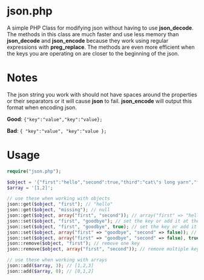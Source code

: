# json.php

A simple PHP Class for modifying json without having to use **json_decode**. The methods in this class are much faster and use less memory than **json_decode** and **json_encode** because they work using regular expressions with **preg_replace**. The methods are even more efficient when the keys you are operating on are closer to the beginning of the json.

# Notes

The json string you work with should not have spaces around the properties or their separators or it will cause **json** to fail. **json_encode** will output this format when encoding json.

**Good**: ```{"key":"value","key":"value};```

**Bad**: ```{ "key":"value", "key":"value };```

# Usage

```php
require("json.php");

$object = '{"first":"hello","second":true,"third":"cat\"s long yarn","fourth":22}';
$array = '[1,2]';

// use these when working with objects
json::get($object, "first"); // "hello"
json::get($object, "missing"); // null
json::get($object, array("first", "second")); // array("first" => "hello", "second" => true );
json::set($object, "first", "goodbye"); // set the key or add it at the end
json::set($object, "first", "goodbye", true); // set the key or add it at the beginning 
json::set($object, array("first" => "goodbye", "second" => false)); // set multiple keys to the end
json::set($object, array("first" => "goodbye", "second" => false), true); // set multiple keys to the beginning
json::remove($object, "first"); // remove one key
json::remove($object, array("first", "second")); // remove multiple keys

// use these when working with arrays
json::add($array, 3); // [1,2,3]
json::add($array, 0); // [0,1,2]
```
